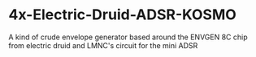 # 4x-Electric-Druid-ADSR-KOSMO
A kind of crude envelope generator based around the ENVGEN 8C chip from electric druid and LMNC's circuit for the mini ADSR
